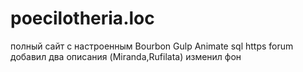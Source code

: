 # poecilotheria.loc

полный сайт с настроенным Bourbon Gulp Animate sql https forum 
добавил два описания (Miranda,Rufilata)
изменил фон

